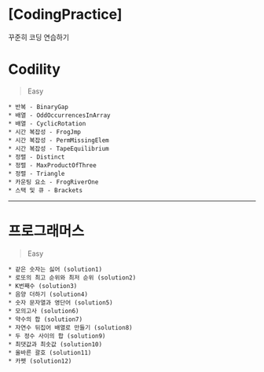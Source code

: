 # [CodingPractice]
꾸준히 코딩 연습하기

# Codility
> Easy
```
* 반복 - BinaryGap
* 배열 - OddOccurrencesInArray
* 배열 - CyclicRotation
* 시간 복잡성 - FrogJmp
* 시간 복잡성 - PermMissingElem
* 시간 복잡성 - TapeEquilibrium
* 정렬 - Distinct
* 정렬 - MaxProductOfThree
* 정렬 - Triangle
* 카운팅 요소 - FrogRiverOne
* 스택 및 큐 - Brackets
```

------------

# 프로그래머스
> Easy
```
* 같은 숫자는 싫어 (solution1)
* 로또의 최고 순위와 최저 순위 (solution2)
* K번째수 (solution3)
* 음양 더하기 (solution4)
* 숫자 문자열과 영단어 (solution5)
* 모의고사 (solution6)
* 약수의 합 (solution7)
* 자연수 뒤집어 배열로 만들기 (solution8)
* 두 정수 사이의 합 (solution9)
* 최댓값과 최솟값 (solution10)
* 올바른 괄호 (solution11)
* 카펫 (solution12)
```